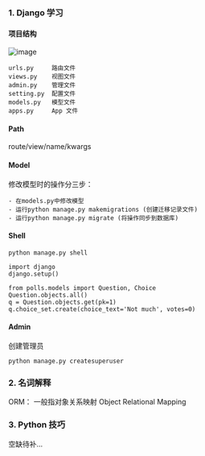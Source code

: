 ### 1. Django 学习


#### 项目结构

![image](18108C5C329448698EB402DD1C0546E0)

```
urls.py     路由文件
views.py    视图文件
admin.py    管理文件
setting.py  配置文件
models.py   模型文件
apps.py     App 文件
```

#### Path 

route/view/name/kwargs


#### Model

修改模型时的操作分三步：

```
- 在models.py中修改模型
- 运行python manage.py makemigrations (创建迁移记录文件)
- 运行python manage.py migrate (将操作同步到数据库)
```


#### Shell

```
python manage.py shell

import django
django.setup()

from polls.models import Question, Choice
Question.objects.all()
q = Question.objects.get(pk=1)
q.choice_set.create(choice_text='Not much', votes=0)
```

#### Admin

创建管理员

```
python manage.py createsuperuser
```


###  2. 名词解释

ORM： 一般指对象关系映射 Object Relational Mapping


### 3. Python 技巧

空缺待补...
